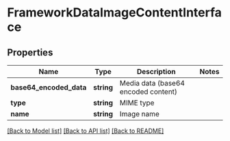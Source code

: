 # FrameworkDataImageContentInterface

## Properties
Name | Type | Description | Notes
------------ | ------------- | ------------- | -------------
**base64_encoded_data** | **string** | Media data (base64 encoded content) | 
**type** | **string** | MIME type | 
**name** | **string** | Image name | 

[[Back to Model list]](../README.md#documentation-for-models) [[Back to API list]](../README.md#documentation-for-api-endpoints) [[Back to README]](../README.md)


